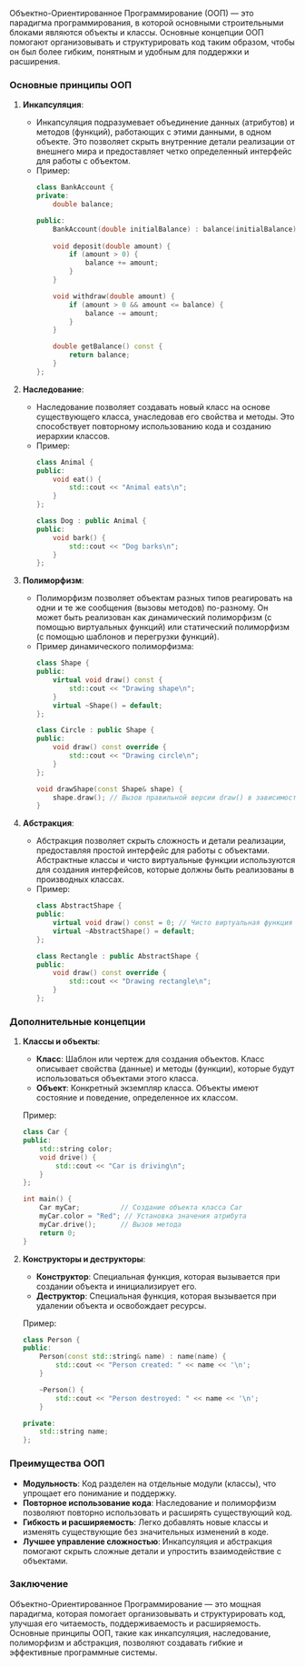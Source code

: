 Объектно-Ориентированное Программирование (ООП) — это парадигма программирования, в которой основными строительными блоками являются объекты и классы. Основные концепции ООП помогают организовывать и структурировать код таким образом, чтобы он был более гибким, понятным и удобным для поддержки и расширения.

### Основные принципы ООП

1. **Инкапсуляция**:
   - Инкапсуляция подразумевает объединение данных (атрибутов) и методов (функций), работающих с этими данными, в одном объекте. Это позволяет скрыть внутренние детали реализации от внешнего мира и предоставляет четко определенный интерфейс для работы с объектом.
   - Пример:
     ```cpp
     class BankAccount {
     private:
         double balance;

     public:
         BankAccount(double initialBalance) : balance(initialBalance) {}
         
         void deposit(double amount) {
             if (amount > 0) {
                 balance += amount;
             }
         }

         void withdraw(double amount) {
             if (amount > 0 && amount <= balance) {
                 balance -= amount;
             }
         }

         double getBalance() const {
             return balance;
         }
     };
     ```

2. **Наследование**:
   - Наследование позволяет создавать новый класс на основе существующего класса, унаследовав его свойства и методы. Это способствует повторному использованию кода и созданию иерархии классов.
   - Пример:
     ```cpp
     class Animal {
     public:
         void eat() {
             std::cout << "Animal eats\n";
         }
     };

     class Dog : public Animal {
     public:
         void bark() {
             std::cout << "Dog barks\n";
         }
     };
     ```

3. **Полиморфизм**:
   - Полиморфизм позволяет объектам разных типов реагировать на одни и те же сообщения (вызовы методов) по-разному. Он может быть реализован как динамический полиморфизм (с помощью виртуальных функций) или статический полиморфизм (с помощью шаблонов и перегрузки функций).
   - Пример динамического полиморфизма:
     ```cpp
     class Shape {
     public:
         virtual void draw() const {
             std::cout << "Drawing shape\n";
         }
         virtual ~Shape() = default;
     };

     class Circle : public Shape {
     public:
         void draw() const override {
             std::cout << "Drawing circle\n";
         }
     };

     void drawShape(const Shape& shape) {
         shape.draw(); // Вызов правильной версии draw() в зависимости от типа объекта
     }
     ```

4. **Абстракция**:
   - Абстракция позволяет скрыть сложность и детали реализации, предоставляя простой интерфейс для работы с объектами. Абстрактные классы и чисто виртуальные функции используются для создания интерфейсов, которые должны быть реализованы в производных классах.
   - Пример:
     ```cpp
     class AbstractShape {
     public:
         virtual void draw() const = 0; // Чисто виртуальная функция
         virtual ~AbstractShape() = default;
     };

     class Rectangle : public AbstractShape {
     public:
         void draw() const override {
             std::cout << "Drawing rectangle\n";
         }
     };
     ```

### Дополнительные концепции

1. **Классы и объекты**:
   - **Класс**: Шаблон или чертеж для создания объектов. Класс описывает свойства (данные) и методы (функции), которые будут использоваться объектами этого класса.
   - **Объект**: Конкретный экземпляр класса. Объекты имеют состояние и поведение, определенное их классом.

   Пример:
   ```cpp
   class Car {
   public:
       std::string color;
       void drive() {
           std::cout << "Car is driving\n";
       }
   };

   int main() {
       Car myCar;          // Создание объекта класса Car
       myCar.color = "Red"; // Установка значения атрибута
       myCar.drive();      // Вызов метода
       return 0;
   }
   ```

2. **Конструкторы и деструкторы**:
   - **Конструктор**: Специальная функция, которая вызывается при создании объекта и инициализирует его.
   - **Деструктор**: Специальная функция, которая вызывается при удалении объекта и освобождает ресурсы.

   Пример:
   ```cpp
   class Person {
   public:
       Person(const std::string& name) : name(name) {
           std::cout << "Person created: " << name << '\n';
       }

       ~Person() {
           std::cout << "Person destroyed: " << name << '\n';
       }

   private:
       std::string name;
   };
   ```

### Преимущества ООП

- **Модульность**: Код разделен на отдельные модули (классы), что упрощает его понимание и поддержку.
- **Повторное использование кода**: Наследование и полиморфизм позволяют повторно использовать и расширять существующий код.
- **Гибкость и расширяемость**: Легко добавлять новые классы и изменять существующие без значительных изменений в коде.
- **Лучшее управление сложностью**: Инкапсуляция и абстракция помогают скрыть сложные детали и упростить взаимодействие с объектами.

### Заключение

Объектно-Ориентированное Программирование — это мощная парадигма, которая помогает организовывать и структурировать код, улучшая его читаемость, поддерживаемость и расширяемость. Основные принципы ООП, такие как инкапсуляция, наследование, полиморфизм и абстракция, позволяют создавать гибкие и эффективные программные системы.